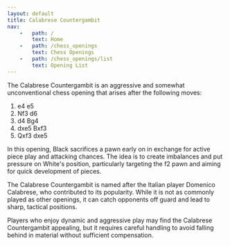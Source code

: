 ```yaml
---
layout: default
title: Calabrese Countergambit
nav:
    -   path: /
        text: Home
    -   path: /chess_openings
        text: Chess Openings
    -   path: /chess_openings/list
        text: Opening List
---
```


The Calabrese Countergambit is an aggressive and somewhat unconventional chess opening that arises after the following moves:

1. e4 e5
2. Nf3 d6
3. d4 Bg4
4. dxe5 Bxf3
5. Qxf3 dxe5

In this opening, Black sacrifices a pawn early on in exchange for active piece play and attacking chances. The idea is to create imbalances and put pressure on White's position, particularly targeting the f2 pawn and aiming for quick development of pieces.

The Calabrese Countergambit is named after the Italian player Domenico Calabrese, who contributed to its popularity. While it is not as commonly played as other openings, it can catch opponents off guard and lead to sharp, tactical positions.

Players who enjoy dynamic and aggressive play may find the Calabrese Countergambit appealing, but it requires careful handling to avoid falling behind in material without sufficient compensation.
